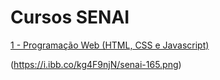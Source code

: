 # Cursos SENAI

[1 - Programação Web (HTML, CSS e Javascript)](https://github.com/Aluno7/CursoProgramacaoWebHtmlCssJavascript)

(https://i.ibb.co/kg4F9njN/senai-165.png)
